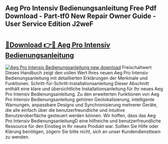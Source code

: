 ## Aeg Pro Intensiv Bedienungsanleitung Free Pdf Download - Part-tf0 New Repair Owner Guide - User Service Edition J2weF

# <h2><a href="http://df55fz.blite.top/?on=Aeg+Pro+Intensiv+Bedienungsanleitung">🔗Download 👉🔴 Aeg Pro Intensiv Bedienungsanleitung</a></h2>

[![Aeg Pro Intensiv Bedienungsanleitung new download](https://i.imgur.com/lujVjoI.png)](http://df55fz.blite.top/?on=Aeg+Pro+Intensiv+Bedienungsanleitung)
Freischaltwert Dieses Handbuch zeigt den vollen Wert Ihres neuen Aeg Pro Intensiv Bedienungsanleitung mit detaillierten Erklärungen der Merkmale und Funktionen. Schritt-für-Schritt-Installationsanleitung Dieser Abschnitt enthält eine klare und übersichtliche Installationsanleitung für Ihr neues Aeg Pro Intensiv Bedienungsanleitung. Zu den erweiterten Funktionen von Aeg Pro Intensiv Bedienungsanleitung gehören Geolokalisierung, intelligente Warnungen, anpassbare Designs und Synchronisierung mehrerer Geräte, die alle einfach über die benutzerfreundliche und intuitive Benutzeroberfläche gesteuert werden können. Wir hoffen, dass das Aeg Pro Intensiv BedienungsanleitungD eine hilfreiche und benutzerfreundliche Ressource für den Einstieg in Ihr neues Produkt war. Sollten Sie Hilfe oder Klärung benötigen, zögern Sie bitte nicht, sich an unser Kundendienstteam zu wenden.
